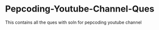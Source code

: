 # Pepcoding-Youtube-Channel-Ques
This contains all the ques with soln for pepcoding youtube channel
